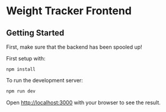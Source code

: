 # Weight Tracker Frontend

## Getting Started

First, make sure that the backend has been spooled up!

First setup with:

    npm install

To run the development server:
```bash
npm run dev
```

Open [http://localhost:3000](http://localhost:3000) with your browser to see the result.

